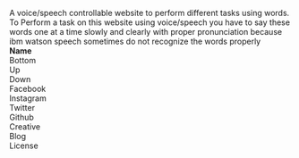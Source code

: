 A voice/speech controllable website to perform different tasks using words.
To Perform a task on this website using voice/speech you have to say these words one at a time slowly and clearly with proper pronunciation because ibm watson speech sometimes do not recognize the words properly <br>
<strong>Name</strong> <br>
Bottom <br>
Up <br>
Down <br>
Facebook <br>
Instagram <br>
Twitter <br>
Github <br>
Creative <br>
Blog <br>
License <br>
